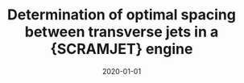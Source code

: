 ---
title: "Determination of optimal spacing between transverse jets in a {SCRAMJET} engine"
collection: publications
permalink: /publication/2020-scramjet-jet-spacing
excerpt: "Sharma, Vatsalya and Eswaran, Vinayak and Chakraborty, Debasis"
date: 2020-01-01
venue: "Aerospace Science and Technology"
paperurl: "https://doi.org/10.1016/j.ast.2019.105520"
---